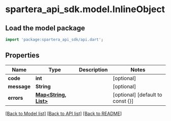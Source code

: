 # spartera_api_sdk.model.InlineObject

## Load the model package
```dart
import 'package:spartera_api_sdk/api.dart';
```

## Properties
Name | Type | Description | Notes
------------ | ------------- | ------------- | -------------
**code** | **int** |  | [optional] 
**message** | **String** |  | [optional] 
**errors** | [**Map<String, List<String>>**](List.md) |  | [optional] [default to const {}]

[[Back to Model list]](../README.md#documentation-for-models) [[Back to API list]](../README.md#documentation-for-api-endpoints) [[Back to README]](../README.md)


